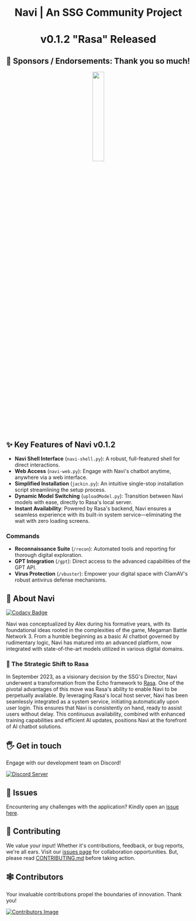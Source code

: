 <div align="center">
  <h1> Navi | An SSG Community Project</h1>
  <h1>v0.1.2 "Rasa" Released</h1>
</div>

## 🤝 Sponsors / Endorsements: Thank you so much!

<div align="center">
<img src= https://github.com/SSGOrg/Navi/assets/89718570/5596418e-3fa3-4528-8a07-d00aeece1590 height=25% width=25%>
</div>

## ✨ **Key Features of Navi v0.1.2**

- **Navi Shell Interface** (`navi-shell.py`): A robust, full-featured shell for direct interactions.
- **Web Access** (`navi-web.py`): Engage with Navi's chatbot anytime, anywhere via a web interface.
- **Simplified Installation** (`jackin.py`): An intuitive single-stop installation script streamlining the setup process.
- **Dynamic Model Switching** (`uploadModel.py`): Transition between Navi models with ease, directly to Rasa's local server.
- **Instant Availability**: Powered by Rasa's backend, Navi ensures a seamless experience with its built-in system service—eliminating the wait with zero loading screens.

### **Commands**

- **Reconnaissance Suite** (`/recon`): Automated tools and reporting for thorough digital exploration.
- **GPT Integration** (`/gpt`): Direct access to the advanced capabilities of the GPT API.
- **Virus Protection** (`/vbuster`): Empower your digital space with ClamAV's robust antivirus defense mechanisms.

## 🚀 About Navi 
[![Codacy Badge](https://app.codacy.com/project/badge/Grade/63a04af9b14f41179b567637c4ab77a6)](https://app.codacy.com/gh/SSGorg/Navi/dashboard?utm_source=gh&utm_medium=referral&utm_content=&utm_campaign=Badge_grade)

Navi was conceptualized by Alex during his formative years, with its foundational ideas rooted in the complexities of the game, Megaman Battle Network 3. From a humble beginning as a basic AI chatbot governed by rudimentary logic, Navi has matured into an advanced platform, now integrated with state-of-the-art models utilized in various digital domains.

### 🤖 The Strategic Shift to Rasa

In September 2023, as a visionary decision by the SSG's Director, Navi underwent a transformation from the Echo framework to [Rasa](https://rasa.com/). One of the pivotal advantages of this move was Rasa's ability to enable Navi to be perpetually available. By leveraging Rasa's local host server, Navi has been seamlessly integrated as a system service, initiating automatically upon user login. This ensures that Navi is consistently on hand, ready to assist users without delay. This continuous availability, combined with enhanced training capabilities and efficient AI updates, positions Navi at the forefront of AI chatbot solutions.

## 🖐️ Get in touch

Engage with our development team on Discord!

[![Discord Server](https://discordapp.com/api/guilds/879757204620726362/widget.png?style=banner3)](https://discord.gg/ecrBC9wnma)

## 🔧 Issues

Encountering any challenges with the application? Kindly open an [issue here](https://github.com/SSGorg/Navi/issues).

## 🤝 Contributing

We value your input! Whether it's contributions, feedback, or bug reports, we're all ears. Visit our [issues page](https://github.com/SSGorg/Navi/issues) for collaboration opportunities. But, please read [CONTRIBUTING.md](./CONTRIBUTING.md) before taking action.

## 🕸 Contributors

Your invaluable contributions propel the boundaries of innovation. Thank you!

[![Contributors Image](https://contrib.rocks/image?repo=SSGorg/Navi)](https://github.com/SSGOrg/Navi/graphs/contributors)

